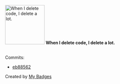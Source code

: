 <img src="https://my-badges.github.io/my-badges/mass-delete-commit.png" alt="When I delete code, I delete a lot." title="When I delete code, I delete a lot." width="128">
<strong>When I delete code, I delete a lot.</strong>
<br><br>

Commits:

- <a href="https://github.com/HorebZ/Epitech_project/commit/eb8856212734eb6f034ec58dd9591313d4721160">eb88562</a>


Created by <a href="https://github.com/my-badges/my-badges">My Badges</a>